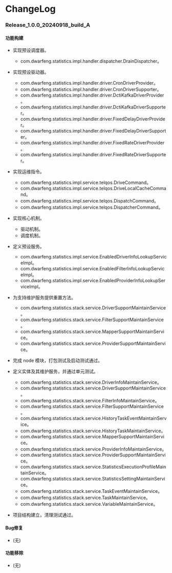 # ChangeLog

### Release_1.0.0_20240918_build_A

#### 功能构建

- 实现预设调度器。
  - com.dwarfeng.statistics.impl.handler.dispatcher.DrainDispatcher。

- 实现预设驱动器。
  - com.dwarfeng.statistics.impl.handler.driver.CronDriverProvider。
  - com.dwarfeng.statistics.impl.handler.driver.CronDriverSupporter。
  - com.dwarfeng.statistics.impl.handler.driver.DctiKafkaDriverProvider。
  - com.dwarfeng.statistics.impl.handler.driver.DctiKafkaDriverSupporter。
  - com.dwarfeng.statistics.impl.handler.driver.FixedDelayDriverProvider。
  - com.dwarfeng.statistics.impl.handler.driver.FixedDelayDriverSupporter。
  - com.dwarfeng.statistics.impl.handler.driver.FixedRateDriverProvider。
  - com.dwarfeng.statistics.impl.handler.driver.FixedRateDriverSupporter。

- 实现运维指令。
  - com.dwarfeng.statistics.impl.service.telqos.DriveCommand。
  - com.dwarfeng.statistics.impl.service.telqos.DriveLocalCacheCommand。
  - com.dwarfeng.statistics.impl.service.telqos.DispatchCommand。
  - com.dwarfeng.statistics.impl.service.telqos.DispatcherCommand。

- 实现核心机制。
  - 驱动机制。
  - 调度机制。

- 定义预设服务。
  - com.dwarfeng.statistics.impl.service.EnabledDriverInfoLookupServiceImpl。
  - com.dwarfeng.statistics.impl.service.EnabledFilterInfoLookupServiceImpl。
  - com.dwarfeng.statistics.impl.service.EnabledProviderInfoLookupServiceImpl。

- 为支持维护服务提供重置方法。
  - com.dwarfeng.statistics.stack.service.DriverSupportMaintainService。
  - com.dwarfeng.statistics.stack.service.FilterSupportMaintainService。
  - com.dwarfeng.statistics.stack.service.MapperSupportMaintainService。
  - com.dwarfeng.statistics.stack.service.ProviderSupportMaintainService。

- 完成 node 模块，打包测试及启动测试通过。

- 定义实体及其维护服务，并通过单元测试。
  - com.dwarfeng.statistics.stack.service.DriverInfoMaintainService。
  - com.dwarfeng.statistics.stack.service.DriverSupportMaintainService。
  - com.dwarfeng.statistics.stack.service.FilterInfoMaintainService。
  - com.dwarfeng.statistics.stack.service.FilterSupportMaintainService。
  - com.dwarfeng.statistics.stack.service.HistoryTaskEventMaintainService。
  - com.dwarfeng.statistics.stack.service.HistoryTaskMaintainService。
  - com.dwarfeng.statistics.stack.service.MapperSupportMaintainService。
  - com.dwarfeng.statistics.stack.service.ProviderInfoMaintainService。
  - com.dwarfeng.statistics.stack.service.ProviderSupportMaintainService。
  - com.dwarfeng.statistics.stack.service.StatisticsExecutionProfileMaintainService。
  - com.dwarfeng.statistics.stack.service.StatisticsSettingMaintainService。
  - com.dwarfeng.statistics.stack.service.TaskEventMaintainService。
  - com.dwarfeng.statistics.stack.service.TaskMaintainService。
  - com.dwarfeng.statistics.stack.service.VariableMaintainService。

- 项目结构建立，清理测试通过。

#### Bug修复

- (无)

#### 功能移除

- (无)
